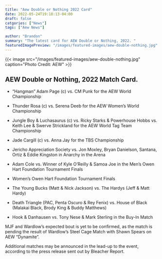 ```yaml
--- 
title: "Aew Double or Nothing 2022 Card"
date: 2022-05-24T19:18:13-04:00
draft: false
catgories: ["News"]
tags: ["Aew News"]

author: "Brandon"
summary: "The latest card for AEW Double or Nothing, 2022. "
featuredImagePreview: "/images/featured-images/aew-double-nothing.jpg"
---
```


{{< image src="/images/featured-images/aew-double-nothing.jpg" caption="Photo Credit: AEW" >}}

## AEW Double or Nothing, 2022 Match Card. 

* “Hangman” Adam Page (c) vs. CM Punk for the AEW World Championship

* Thunder Rosa (c) vs. Serena Deeb for the AEW Women’s World Championship

* Jungle Boy & Luchasaurus (c) vs. Ricky Starks & Powerhouse Hobbs vs. Keith Lee & Swerve Strickland for the AEW World Tag Team Championship

* Jade Cargill (c) vs. Anna Jay for the TBS Championship

* Jericho Appreciation Society vs. Jon Moxley, Bryan Danielson, Santana, Ortiz & Eddie Kingston in Anarchy in the Arena

* Adam Cole vs. Winner of Kyle O’Reilly & Samoa Joe in the Men’s Owen Hart Foundation Tournament Finals

* Women’s Owen Hart Foundation Tournament Finals

* The Young Bucks (Matt & Nick Jackson) vs. The Hardys (Jeff & Matt Hardy)

* Death Triangle (PAC, Penta Oscuro & Rey Fenix) vs. House of Black (Malakai Black, Brody King & Buddy Matthews)

* Hook & Danhausen vs. Tony Nese & Mark Sterling in the Buy-In Match

MJF and Wardlow’s expected bout is yet to be confirmed, as the match is pending the result of Wardlow’s Steel Cage Match with Shawn Spears on AEW “Dynamite”.

Additional matches may be announced in the lead-up to the event, according to the press release sent out by Bleacher Report.

